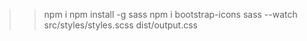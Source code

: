 
>> npm i
>> npm install -g sass
>> npm i bootstrap-icons
>> sass --watch src/styles/styles.scss dist/output.css